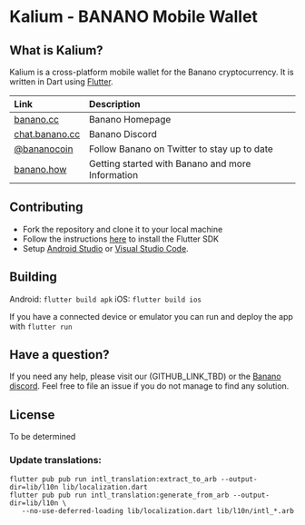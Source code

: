 # Kalium - BANANO Mobile Wallet

## What is Kalium?

Kalium is a cross-platform mobile wallet for the Banano cryptocurrency. It is written in Dart using [Flutter](https://flutter.io).

| Link | Description |
| :----- | :------ |
[banano.cc](https://banano.cc) | Banano Homepage
[chat.banano.cc](https://chat.banano.cc) | Banano Discord
[@bananocoin](https://twitter.com/bananocoin) | Follow Banano on Twitter to stay up to date
[banano.how](https://banano.how) | Getting started with Banano and more Information

## Contributing

* Fork the repository and clone it to your local machine
* Follow the instructions [here](https://flutter.io/docs/get-started/install) to install the Flutter SDK
* Setup [Android Studio](https://flutter.io/docs/development/tools/android-studio) or [Visual Studio Code](https://flutter.io/docs/development/tools/vs-code).

## Building

Android: `flutter build apk`
iOS: `flutter build ios`

If you have a connected device or emulator you can run and deploy the app with `flutter run`

## Have a question?

If you need any help, please visit our (GITHUB_LINK_TBD) or the [Banano discord](https://chat.banano.cc). Feel free to file an issue if you do not manage to find any solution.

## License

To be determined

### Update translations:

```
flutter pub pub run intl_translation:extract_to_arb --output-dir=lib/l10n lib/localization.dart
flutter pub pub run intl_translation:generate_from_arb --output-dir=lib/l10n \
   --no-use-deferred-loading lib/localization.dart lib/l10n/intl_*.arb
```

